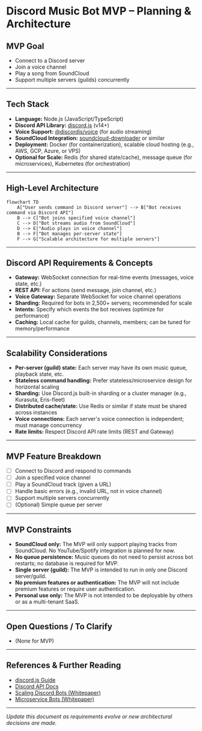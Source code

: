 # Discord Music Bot MVP – Planning & Architecture

## MVP Goal
- Connect to a Discord server
- Join a voice channel
- Play a song from SoundCloud
- Support multiple servers (guilds) concurrently

---

## Tech Stack
- **Language:** Node.js (JavaScript/TypeScript)
- **Discord API Library:** [discord.js](https://discord.js.org/) (v14+)
- **Voice Support:** [@discordjs/voice](https://discordjs.guide/voice/) (for audio streaming)
- **SoundCloud Integration:** [soundcloud-downloader](https://www.npmjs.com/package/soundcloud-downloader) or similar
- **Deployment:** Docker (for containerization), scalable cloud hosting (e.g., AWS, GCP, Azure, or VPS)
- **Optional for Scale:** Redis (for shared state/cache), message queue (for microservices), Kubernetes (for orchestration)

---

## High-Level Architecture
```mermaid
flowchart TD
    A["User sends command in Discord server"] --> B["Bot receives command via Discord API"]
    B --> C["Bot joins specified voice channel"]
    C --> D["Bot streams audio from SoundCloud"]
    D --> E["Audio plays in voice channel"]
    B --> F["Bot manages per-server state"]
    F --> G["Scalable architecture for multiple servers"]
```

---

## Discord API Requirements & Concepts
- **Gateway:** WebSocket connection for real-time events (messages, voice state, etc.)
- **REST API:** For actions (send message, join channel, etc.)
- **Voice Gateway:** Separate WebSocket for voice channel operations
- **Sharding:** Required for bots in 2,500+ servers; recommended for scale
- **Intents:** Specify which events the bot receives (optimize for performance)
- **Caching:** Local cache for guilds, channels, members; can be tuned for memory/performance

---

## Scalability Considerations
- **Per-server (guild) state:** Each server may have its own music queue, playback state, etc.
- **Stateless command handling:** Prefer stateless/microservice design for horizontal scaling
- **Sharding:** Use Discord.js built-in sharding or a cluster manager (e.g., Kurasuta, Eris-fleet)
- **Distributed cache/state:** Use Redis or similar if state must be shared across instances
- **Voice connections:** Each server's voice connection is independent; must manage concurrency
- **Rate limits:** Respect Discord API rate limits (REST and Gateway)

---

## MVP Feature Breakdown
- [ ] Connect to Discord and respond to commands
- [ ] Join a specified voice channel
- [ ] Play a SoundCloud track (given a URL)
- [ ] Handle basic errors (e.g., invalid URL, not in voice channel)
- [ ] Support multiple servers concurrently
- [ ] (Optional) Simple queue per server

---

## MVP Constraints
- **SoundCloud only:** The MVP will only support playing tracks from SoundCloud. No YouTube/Spotify integration is planned for now.
- **No queue persistence:** Music queues do not need to persist across bot restarts; no database is required for MVP.
- **Single server (guild):** The MVP is intended to run in only one Discord server/guild.
- **No premium features or authentication:** The MVP will not include premium features or require user authentication.
- **Personal use only:** The MVP is not intended to be deployable by others or as a multi-tenant SaaS.

---

## Open Questions / To Clarify
- (None for MVP)

---

## References & Further Reading
- [discord.js Guide](https://discordjs.guide/)
- [Discord API Docs](https://discord.com/developers/docs/intro)
- [Scaling Discord Bots (Whitepaper)](https://github.com/shitcorp/Discord-Bots-At-Scale)
- [Microservice Bots (Whitepaper)](https://gist.github.com/DasWolke/c9d7dfe6a78445011162a12abd32091d)

---

*Update this document as requirements evolve or new architectural decisions are made.* 